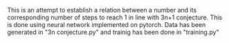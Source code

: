 This is an attempt to establish a relation between a number and its corresponding number of steps to reach 1 in line with 3n+1 conjecture. This is done using neural network implemented on pytorch. Data has been generated in "3n conjecture.py" and trainig has been done in "training.py"
